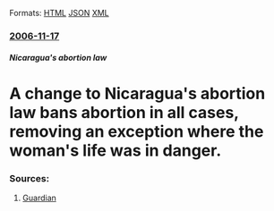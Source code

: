 
Formats: [HTML](/news/2006/11/17/a-change-to-nicaragua-s-abortion-law-bans-abortion-in-all-cases-removing-an-exception-where-the-woman-s-life-was-in-danger.html)  [JSON](/news/2006/11/17/a-change-to-nicaragua-s-abortion-law-bans-abortion-in-all-cases-removing-an-exception-where-the-woman-s-life-was-in-danger.json)  [XML](/news/2006/11/17/a-change-to-nicaragua-s-abortion-law-bans-abortion-in-all-cases-removing-an-exception-where-the-woman-s-life-was-in-danger.xml)  

### [2006-11-17](/news/2006/11/17/index.md)

##### Nicaragua's abortion law
#  A change to Nicaragua's abortion law bans abortion in all cases, removing an exception where the woman's life was in danger. 




### Sources:

1. [Guardian](http://www.guardian.co.uk/worldlatest/story/0,,-6223606,00.html)
